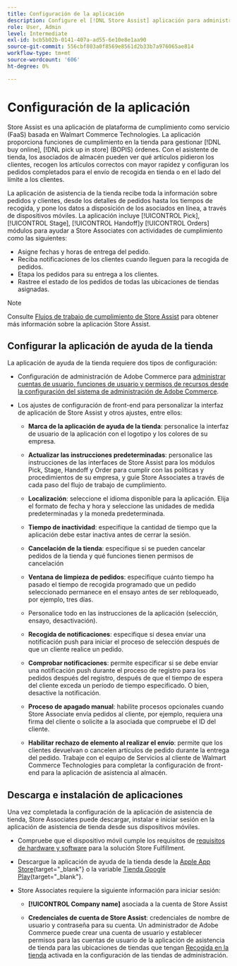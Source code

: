 ```yaml
---
title: Configuración de la aplicación
description: Configure el [!DNL Store Assist] aplicación para administrar los flujos de trabajo y procesos de cumplimiento de la tienda end-to-end para la compra en línea, realizar pedidos en la tienda.
role: User, Admin
level: Intermediate
exl-id: bcb5b02b-0141-407a-ad55-6e10e8e1aa90
source-git-commit: 556cbf803a0f8569e8561d2b33b7a976065ae814
workflow-type: tm+mt
source-wordcount: '606'
ht-degree: 0%

---
```


# Configuración de la aplicación

Store Assist es una aplicación de plataforma de cumplimiento como servicio (FaaS) basada en Walmart Commerce Technologies. La aplicación proporciona funciones de cumplimiento en la tienda para gestionar [!DNL buy online], [!DNL pick up in store] (BOPIS) órdenes.  Con el asistente de tienda, los asociados de almacén pueden ver qué artículos pidieron los clientes, recogen los artículos correctos con mayor rapidez y configuran los pedidos completados para el envío de recogida en tienda o en el lado del límite a los clientes.

La aplicación de asistencia de la tienda recibe toda la información sobre pedidos y clientes, desde los detalles de pedidos hasta los tiempos de recogida, y pone los datos a disposición de los asociados en línea, a través de dispositivos móviles. La aplicación incluye [!UICONTROL Pick], [!UICONTROL Stage], [!UICONTROL Handoff]y [!UICONTROL Orders] módulos para ayudar a Store Associates con actividades de cumplimiento como las siguientes:

- Asigne fechas y horas de entrega del pedido.
- Reciba notificaciones de los clientes cuando lleguen para la recogida de pedidos.
- Etapa los pedidos para su entrega a los clientes.
- Rastree el estado de los pedidos de todas las ubicaciones de tiendas asignadas.

>[!NOTE]
>
>Consulte [Flujos de trabajo de cumplimiento de Store Assist](store-assist-modules.md) para obtener más información sobre la aplicación Store Assist.

## Configurar la aplicación de ayuda de la tienda

La aplicación de ayuda de la tienda requiere dos tipos de configuración:

- Configuración de administración de Adobe Commerce para [administrar cuentas de usuario, funciones de usuario y permisos de recursos desde la configuración del sistema de administración de Adobe Commerce](user-setup.md).

- Los ajustes de configuración de front-end para personalizar la interfaz de aplicación de Store Assist y otros ajustes, entre ellos:

   - **Marca de la aplicación de ayuda de la tienda**: personalice la interfaz de usuario de la aplicación con el logotipo y los colores de su empresa.

   - **Actualizar las instrucciones predeterminadas**: personalice las instrucciones de las interfaces de Store Assist para los módulos Pick, Stage, Handoff y Order para cumplir con las políticas y procedimientos de su empresa, y guíe Store Associates a través de cada paso del flujo de trabajo de cumplimiento.

   - **Localización**: seleccione el idioma disponible para la aplicación. Elija el formato de fecha y hora y seleccione las unidades de medida predeterminadas y la moneda predeterminada.

   - **Tiempo de inactividad**: especifique la cantidad de tiempo que la aplicación debe estar inactiva antes de cerrar la sesión.

   - **Cancelación de la tienda**: especifique si se pueden cancelar pedidos de la tienda y qué funciones tienen permisos de cancelación

   - **Ventana de limpieza de pedidos**: especifique cuánto tiempo ha pasado el tiempo de recogida programado que un pedido seleccionado permanece en el ensayo antes de ser rebloqueado, por ejemplo, tres días.

   - Personalice todo en las instrucciones de la aplicación (selección, ensayo, desactivación).

   - **Recogida de notificaciones**: especifique si desea enviar una notificación push para iniciar el proceso de selección después de que un cliente realice un pedido.

   - **Comprobar notificaciones**: permite especificar si se debe enviar una notificación push durante el proceso de registro para los pedidos después del registro, después de que el tiempo de espera del cliente exceda un período de tiempo especificado. O bien, desactive la notificación.

   - **Proceso de apagado manual**: habilite procesos opcionales cuando Store Associate envía pedidos al cliente, por ejemplo, requiera una firma del cliente o solicite a la asociada que compruebe el ID del cliente.

   - **Habilitar rechazo de elemento al realizar el envío**: permite que los clientes devuelvan o cancelen artículos de pedido durante la entrega del pedido.
   Trabaje con el equipo de Servicios al cliente de Walmart Commerce Technologies para completar la configuración de front-end para la aplicación de asistencia al almacén.

## Descarga e instalación de aplicaciones

Una vez completada la configuración de la aplicación de asistencia de tienda, Store Associates puede descargar, instalar e iniciar sesión en la aplicación de asistencia de tienda desde sus dispositivos móviles.

- Compruebe que el dispositivo móvil cumple los requisitos de [requisitos de hardware y software](solution-requirements.md#store-assist-app-requirements) para la solución Store Fulfillment.

- Descargue la aplicación de ayuda de la tienda desde la [Apple App Store](https://apps.apple.com/us/app/store-assist-by-walmart/id16092815390){target=&quot;_blank&quot;} o la variable [Tienda Google Play](https://play.google.com/store/apps/details?id=com.walmart.faas.storeassist){target=&quot;_blank&quot;}.

- Store Associates requiere la siguiente información para iniciar sesión:

   - **[!UICONTROL Company name]** asociada a la cuenta de Store Assist

   - **Credenciales de cuenta de Store Assist**: credenciales de nombre de usuario y contraseña para su cuenta.
   Un administrador de Adobe Commerce puede crear una cuenta de usuario y establecer permisos para las cuentas de usuario de la aplicación de asistencia de tienda para las ubicaciones de tiendas que tengan [Recogida en la tienda](merchant-store-configuration.md#pickup-location-configuration) activada en la configuración de las tiendas de administración.
